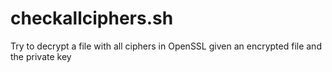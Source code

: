 # checkallciphers.sh
Try to decrypt a file with all ciphers in OpenSSL given an encrypted file and the private key
